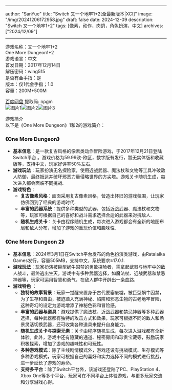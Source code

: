 
---
author: "SanYue"
title: "Switch 又一个地牢1+2[全最新版本|XCI]"
image: "/img/20241206172958.jpg"
draft: false
date: 2024-12-09
description: "Switch 又一个地牢1+2"
tags: [像素，动作，肉鸽，角色扮演，中文]
archives: ["2024/12/09"]

---

游戏名称：又一个地牢1+2   
One More Dungeon1+2    
游戏语言：中文  
首发日期：2017年12月14日  
解压密码：wing515  
是否有金手指：是  
版本：仅1代金手指；1.0   
容量：200M+500M

[百度网盘](https://pan.baidu.com/s/1kC0QWAhCxR7kPuzqG5aBgg) 提取码: npgm  
![图片1](/img/1c67ca.jpg)![图片2](/img/916c3a.jpg)![图片3](/img/900727.jpg)  

游戏简介  
以下是《One More Dungeon》1和2的游戏简介：

### 《One More Dungeon》
- **基本信息**：是一款复古风格的像素类动作冒险游戏，于2017年12月21日登陆Switch平台 。游戏价格为59.99欧-欧区，数字版有发行，暂无实体版和收藏版等，支持中文，玩家好评率50%左右.
- **游戏玩法**：玩家扮演无名探险家，使用近战武器、魔法杖和文物等工具冲破敌人防御，最终抵达并破坏邪恶力量侵略世界的方尖塔。游戏关卡随机生成，每次进入都会面临不同挑战.
- **游戏特色**：
    - **复古像素风格**：画面采用复古像素风格，营造出怀旧的游戏氛围，让玩家仿佛回到了经典的游戏时代.
    - **丰富的武器系统**：提供多种类型的武器，包括近战武器、魔法杖和文物等，玩家可根据自己的喜好和战斗需求选择合适的武器来对抗敌人.
    - **随机生成关卡**：关卡由程序随机生成，每次进入游戏都会有全新的地图布局和敌人分布，增加了游戏的重玩价值和趣味性.

### 《One More Dungeon 2》
- **基本信息**：2024年3月1日在Switch平台发布的角色扮演类游戏，由Ratalaika Games发行，容量505MB，支持中文，系统要求≥17.0.1.
- **游戏玩法**：玩家扮演被巨型蜗牛囚禁的勇敢探险者，需拿起武器与地牢中的敌人战斗，最终逃出生天。游戏中有多种武器选择，如魔法杖、近战武器和禁忌神器等，玩家可运用智慧和勇气，在敌人群中开辟出一条血路.
- **游戏特色** ：
    - **独特的故事背景**：玩家一觉醒来置身于古代要塞废墟，被巨型蜗牛囚禁，为了生存和自由，被迫踏入充满神秘、陷阱和邪恶生物的古老地牢冒险，这种奇幻的设定为游戏增添了神秘色彩和冒险感。
    - **丰富的武器与道具**：游戏提供了魔法杖、近战武器和禁忌神器等多种武器选择，每种武器都有独特的攻击方式和效果，玩家可根据不同的敌人和场景灵活切换武器，还可收集各种道具来提升自身能力。
    - **随机生成关卡与探索元素**：关卡由程序随机生成，每次进入游戏都有全新体验。此外，游戏中还有隐藏的通道、秘密房间和珍贵宝藏等，鼓励玩家积极探索，增加了游戏的趣味性和可玩性。
    - **多种游戏模式**：除了主线剧情模式外，游戏还设有挑战模式、生存模式等多种游戏模式，玩家可根据自己的喜好和实力选择不同的模式进行挑战，进一步延长了游戏的寿命。
    - **支持多平台**：除了Switch平台外，该游戏还登陆了PC、PlayStation 4、Xbox One等多个平台，玩家可在不同平台上体验游戏，与更多玩家交流和分享游戏心得。
 
